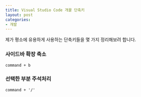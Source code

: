 ```yaml
---
title: Visual Studio Code 개꿀 단축키
layout: post
categories:
- 개발
---
```


제가 평소에 유용하게 사용하는 단축키들을 몇 가지 정리해보려 합니다.


### 사이드바 확장 축소
```
command + b
```

### 선택한 부분 주석처리
```
command + '/'
```
